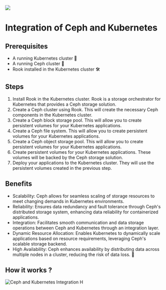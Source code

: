<img src="https://miro.medium.com/v2/resize:fit:1100/format:webp/1*L72MD87chNupoAKl7qnqBA.png">

# Integration of Ceph and Kubernetes 

## Prerequisites
- A running Kubernetes cluster 🚀
- A running Ceph cluster 🌊
- Rook installed in the Kubernetes cluster 🛠️

## Steps
1. Install Rook in the Kubernetes cluster. Rook is a storage orchestrator for Kubernetes that provides a Ceph storage solution.
2. Create a Ceph cluster using Rook. This will create the necessary Ceph components in the Kubernetes cluster.
3. Create a Ceph block storage pool. This will allow you to create persistent volumes for your Kubernetes applications.
4. Create a Ceph file system. This will allow you to create persistent volumes for your Kubernetes applications.
5. Create a Ceph object storage pool. This will allow you to create persistent volumes for your Kubernetes applications.
6. Create persistent volumes for your Kubernetes applications. These volumes will be backed by the Ceph storage solution.
7. Deploy your applications to the Kubernetes cluster. They will use the persistent volumes created in the previous step.

## Benefits
- Scalability: Ceph allows for seamless scaling of storage resources to meet changing demands in Kubernetes environments.
- Reliability: Ensures data redundancy and fault tolerance through Ceph's distributed storage system, enhancing data reliability for containerized applications.
- Integration: Facilitates smooth communication and data storage operations between Ceph and Kubernetes through an integration layer.
- Dynamic Resource Allocation: Enables Kubernetes to dynamically scale applications based on resource requirements, leveraging Ceph's scalable storage backend.
- High Availability: Ceph enhances availability by distributing data across multiple nodes in a cluster, reducing the risk of data loss. 🌟

## How it works ?

![Ceph and Kubernetes Integration H](https://miro.medium.com/v2/resize:fit:1100/format:webp/1*L_Pah_PYuyKwV9UGVYSx_w.png)
